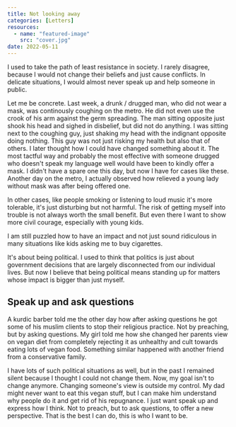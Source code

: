 ```yaml
---
title: Not looking away
categories: [Letters]
resources:
  - name: "featured-image"
    src: "cover.jpg"
date: 2022-05-11
---
```


I used to take the path of least resistance in society. I rarely disagree, because I would not change their beliefs and just cause conflicts. In delicate situations, I would almost never speak up and help someone in public.

Let me be concrete.
Last week, a drunk / drugged man, who did not wear a mask, was continously coughing on the metro. He did not even use the crook of his arm against the germ spreading. The man sitting opposite just shook his head and sighed in disbelief, but did not do anything. I was sitting next to the coughing guy, just shaking my head with the indignant opposite doing nothing. This guy was not just risking my health but also that of others.
I later thought how I could have changed something about it. The most tactful way and probably the most effective with someone drugged who doesn't speak my language well would have been to kindly offer a mask. 
I didn't have a spare one this day, but now I have for cases like these. Another day on the metro, I actually observed how relieved a young lady without mask was after being offered one. 

In other cases, like people smoking or listening to loud music it's more tolerable, it's just disturbing but not harmful. The risk of getting myself into trouble is not always worth the small benefit. 
But even there I want to show more civil courage, especially with young kids. 

I am still puzzled how to have an impact and not just sound ridiculous in many situations like kids asking me to buy cigarettes. 

It's about being political. I used to think that politics is just about government decisions that are largely disconnected from our individual lives. But now I believe that being political means standing up for matters whose impact is bigger than just myself. 

## Speak up and ask questions
A kurdic barber told me the other day how after asking questions he got some of his muslim clients to stop their religious practice. Not by preaching, but by asking questions. 
My girl told me how she changed her parents view on vegan diet from completely rejecting it as unhealthy and cult towards eating lots of vegan food. Something similar happened with another friend from a conservative family. 

I have lots of such political situations as well, but in the past I remained silent because I thought I could not change them. Now, my goal isn't to change anymore. Changing someone's view is outside my control.
My dad might never want to eat this vegan stuff, but I can make him understand why people do it and get rid of his repugnance.
I just want speak up and express how I think. Not to preach, but to ask questions, to offer a new perspective. 
That is the best I can do, this is who I want to be.


